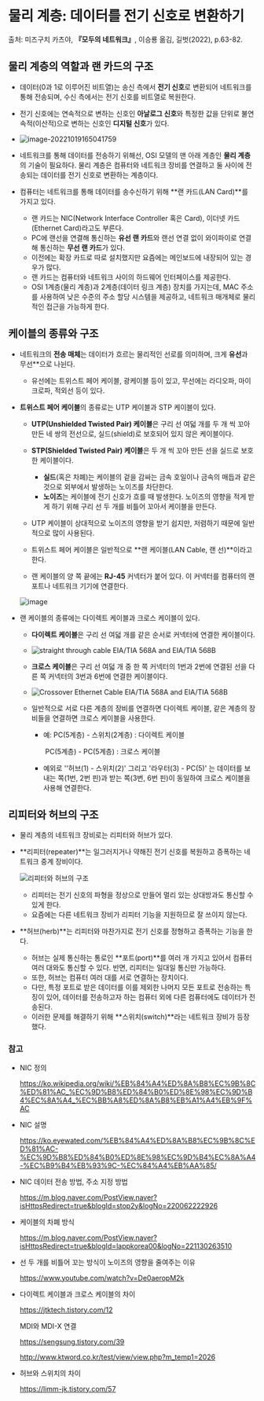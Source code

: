 # 물리 계층: 데이터를 전기 신호로 변환하기

출처: 미즈구치 카츠야, **『모두의 네트워크』**, 이승룡 옮김, 길벗(2022), p.63-82.

## 물리 계층의 역할과 랜 카드의 구조

* 데이터(0과 1로 이루어진 비트열)는 송신 측에서 **전기 신호**로 변환되어 네트워크를 통해 전송되며, 수신 측에서는 전기 신호를 비트열로 복원한다.
* 전기 신호에는 연속적으로 변하는 신호인 **아날로그 신호**와 특정한 값을 단위로 불연속적(이산적)으로 변하는 신호인 **디지털 신호**가 있다.
* ![image-20221019165041759](C:\Users\jodic\AppData\Roaming\Typora\typora-user-images\image-20221019165041759.png)
* 네트워크를 통해 데이터를 전송하기 위해선, OSI 모델의 맨 아래 계층인 **물리 계층**의 기술이 필요하다. 물리 계층은 컴퓨터와 네트워크 장비를 연결하고 둘 사이에 전송되는 데이터를 전기 신호로 변환하는 계층이다.

* 컴퓨터는 네트워크를 통해 데이터를 송수신하기 위해 **랜 카드(LAN Card)**를 가지고 있다. 
  * 랜 카드는 NIC(Network Interface Controller 혹은 Card), 이더넷 카드(Ethernet Card)라고도 부른다.
  * PC에 랜선을 연결해 통신하는 **유선 랜 카드**와 랜선 연결 없이 와이파이로 연결해 통신하는 **무선 랜 카드**가 있다.
  * 이전에는 확장 카드로 따로 설치했지만 요즘에는 메인보드에 내장되어 있는 경우가 많다.
  * 랜 카드는 컴퓨터와 네트워크 사이의 하드웨어 인터페이스를 제공한다.
  * OSI 1계층(물리 계층)과 2계층(데이터 링크 계층) 장치를 가지는데, MAC 주소를 사용하여 낮은 수준의 주소 할당 시스템을 제공하고, 네트워크 매개체로 물리적인 접근을 가능하게 한다.



## 케이블의 종류와 구조

* 네트워크의 **전송 매체**는 데이터가 흐르는 물리적인 선로를 의미하며, 크게 **유선**과 무선**으로 나뉜다.
  * 유선에는 트위스트 페어 케이블, 광케이블 등이 있고, 무선에는 라디오파, 마이크로파, 적외선 등이 있다.

* **트위스트 페어 케이블**의 종류로는 UTP 케이블과 STP 케이블이 있다.

  * **UTP(Unshielded Twisted Pair) 케이블**은 구리 선 여덟 개를 두 개 씩 꼬아 만든 네 쌍의 전선으로, 실드(shield)로 보호되어 있지 않은 케이블이다.

  * **STP(Shielded Twisted Pair) 케이블**은 두 개 씩 꼬아 만든 선을 실드로 보호한 케이블이다.

    * **실드**(혹은 차폐)는 케이블의 겉을 감싸는 금속 호일이나 금속의 매듭과 같은 것으로 외부에서 발생하는 노이즈를 차단한다.
    * **노이즈**는 케이블에 전기 신호가 흐를 때 발생한다. 노이즈의 영향을 적게 받게 하기 위해 구리 선 두 개를 비틀어 꼬아서 케이블을 만든다. 

  * UTP 케이블이 상대적으로 노이즈의 영향을 받기 쉽지만, 저렴하기 때문에 일반적으로 많이 사용된다.

  * 트위스트 페어 케이블은 일반적으로 **랜 케이블(LAN Cable, 랜 선)**이라고 한다.

  * 랜 케이블의 양 쪽 끝에는 **RJ-45** 커넥터가 붙어 있다. 이 커넥터를 컴퓨터의 랜 포트나 네트워크 기기에 연결한다.

   ![image](https://user-images.githubusercontent.com/108053925/196694161-48a0f5ef-9c0b-443b-84cd-b6acede014c3.png)

* 랜 케이블의 종류에는 다이렉트 케이블과 크로스 케이블이 있다.

  * **다이렉트 케이블**은 구리 선 여덟 개를 같은 순서로 커넥터에 연결한 케이블이다.

  * ![straight through cable EIA/TIA 568A and EIA/TIA 568B](https://network-byte.com/wp-content/uploads/2020/06/straight-through-cable-min.jpg)

  * **크로스 케이블**은 구리 선 여덟 개 중 한 쪽 커넥터의 1번과 2번에 연결된 선을 다른 쪽 커넥터의 3번과 6번에 연결한 케이블이다.

  * ![Crossover Ethernet Cable EIA/TIA 568A and EIA/TIA 568B](https://network-byte.com/wp-content/uploads/2020/06/Crossover-ethernet-cable-min.jpg)

  * 일반적으로 서로 다른 계층의 장비를 연결하면 다이렉트 케이블, 같은 계층의 장비들을 연결하면 크로스 케이블을 사용한다.

    * 예: PC(5계층) - 스위치(2계층) : 다이렉트 케이블

      ​      PC(5계층) - PC(5계층) : 크로스 케이블

    * 예외로 ''허브(1) - 스위치(2)' 그리고 '라우터(3) - PC(5)' 는 데이터를 보내는 쪽(1번, 2번 핀)과 받는 쪽(3번, 6번 핀)이 동일하여 크로스 케이블을 사용해 연결한다.

    



## 리피터와 허브의 구조

* 물리 계층의 네트워크 장비로는 리피터와 허브가 있다.

* **리피터(repeater)**는 일그러지거나 약해진 전기 신호를 복원하고 증폭하는 네트워크 중계 장비이다.

  ![리피터와 허브의 구조](https://velog.velcdn.com/images%2Fminj9_6%2Fpost%2F017e83b9-f4d5-41bf-922b-3fb633b68d5b%2Fimage.png)

  * 리피터는 전기 신호의 파형을 정상으로 만들어 멀리 있는 상대방과도 통신할 수 있게 한다.
  * 요즘에는 다른 네트워크 장비가 리피터 기능을 지원하므로 잘 쓰이지 않는다.

* **허브(herb)**는 리피터와 마찬가지로 전기 신호를 정형하고 증폭하는 기능을 한다.

  * 허브는 실제 통신하는 통로인 **포트(port)**를 여러 개 가지고 있어서 컴퓨터 여러 대와도 통신할 수 있다. 반면, 리피터는 일대일 통신만 가능하다.
  * 또한, 허브는 컴퓨터 여러 대를 서로 연결하는 장치이다. 
  * 다만, 특정 포트로 받은 데이터를 이를 제외한 나머지 모든 포트로 전송하는 특징이 있어, 데이터를 전송하고자 하는 컴퓨터 외에 다른 컴퓨터에도 데이터가 전송된다.
  * 이러한 문제를 해결하기 위해 **스위치(switch)**라는 네트워크 장비가 등장했다.



### 참고

* NIC 정의

  https://ko.wikipedia.org/wiki/%EB%84%A4%ED%8A%B8%EC%9B%8C%ED%81%AC_%EC%9D%B8%ED%84%B0%ED%8E%98%EC%9D%B4%EC%8A%A4_%EC%BB%A8%ED%8A%B8%EB%A1%A4%EB%9F%AC

- NIC 설명

  https://ko.eyewated.com/%EB%84%A4%ED%8A%B8%EC%9B%8C%ED%81%AC-%EC%9D%B8%ED%84%B0%ED%8E%98%EC%9D%B4%EC%8A%A4-%EC%B9%B4%EB%93%9C-%EC%84%A4%EB%AA%85/

* NIC 데이터 전송 방법, 주소 지정 방법

  https://m.blog.naver.com/PostView.naver?isHttpsRedirect=true&blogId=stop2y&logNo=220062222926

* 케이블의 차폐 방식

  https://m.blog.naver.com/PostView.naver?isHttpsRedirect=true&blogId=lappkorea00&logNo=221130263510

* 선 두 개를 비틀어 꼬는 방식이 노이즈의 영향을 줄여주는 이유

  https://www.youtube.com/watch?v=De0aeropM2k

* 다이렉트 케이블과 크로스 케이블의 차이

  https://jtktech.tistory.com/12

  MDI와 MDI-X 연결

  https://sengsung.tistory.com/39

  http://www.ktword.co.kr/test/view/view.php?m_temp1=2026

* 허브와 스위치의 차이

  https://limm-jk.tistory.com/57

